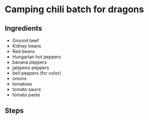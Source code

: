 # Camping chili batch for dragons

## Ingredients
* Ground beef
* Kidney beans
* Red beans
* Hungarian hot peppers
* banana peppers
* jalapeno peppers
* bell peppers (for color) 
* onions
* tomatoes
* tomato sauce
* tomato paste

## Steps

